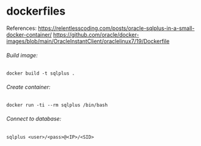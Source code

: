 # dockerfiles
References:
https://relentlesscoding.com/posts/oracle-sqlplus-in-a-small-docker-container/
https://github.com/oracle/docker-images/blob/main/OracleInstantClient/oraclelinux7/19/Dockerfile

###### Build image:
	docker build -t sqlplus . 

###### Create container:
	docker run -ti --rm sqlplus /bin/bash

###### Connect to database:	
	sqlplus <user>/<pass>@<IP>/<SID>
